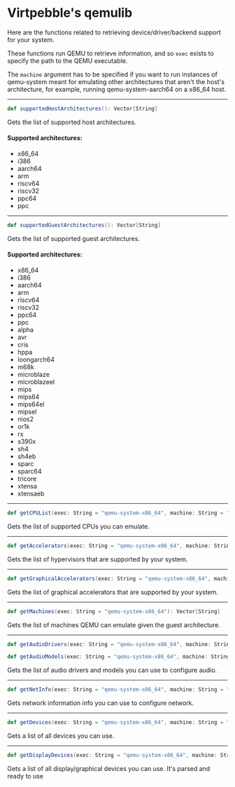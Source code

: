 # Virtpebble's qemulib

Here are the functions related to retrieving device/driver/backend support for your system.

These functions run QEMU to retrieve information, and so ```exec``` exists to specify the path to the QEMU executable.

The ```machine``` argument has to be specified if you want to run instances of qemu-system meant for emulating other architectures that aren't the host's architecture, for example, running qemu-system-aarch64 on a x86_64 host.

---
```scala
def supportedHostArchitectures(): Vector[String]
```
Gets the list of supported host architectures.

#### Supported architectures:
* x86_64
* i386
* aarch64
* arm
* riscv64
* riscv32
* ppc64
* ppc

---
```scala
def supportedGuestArchitectures(): Vector[String]
```
Gets the list of supported guest architectures.

#### Supported architectures:
* x86_64
* i386
* aarch64
* arm
* riscv64
* riscv32
* ppc64
* ppc
* alpha
* avr
* cris
* hppa
* loongarch64
* m68k
* microblaze
* microblazeel
* mips
* mips64
* mips64el
* mipsel
* nios2
* or1k
* rx
* s390x
* sh4
* sh4eb
* sparc
* sparc64
* tricore
* xtensa
* xtensaeb

---
```scala
def getCPUList(exec: String = "qemu-system-x86_64", machine: String = ""): Vector[String]
```
Gets the list of supported CPUs you can emulate.

---
```scala
def getAccelerators(exec: String = "qemu-system-x86_64", machine: String = ""): Vector[String]
```
Gets the list of hypervisors that are supported by your system.

---
```scala
def getGraphicalAccelerators(exec: String = "qemu-system-x86_64", machine: String = ""): Vector[String]
```
Gets the list of graphical accelerators that are supported by your system.

---
```scala
def getMachines(exec: String = "qemu-system-x86_64"): Vector[String]
```
Gets the list of machines QEMU can emulate given the guest architecture.

---
```scala
def getAudioDrivers(exec: String = "qemu-system-x86_64", machine: String = ""): Vector[String]
```
```scala
def getAudioModels(exec: String = "qemu-system-x86_64", machine: String = ""): Vector[String]
```
Gets the list of audio drivers and models you can use to configure audio.

---
```scala
def getNetInfo(exec: String = "qemu-system-x86_64", machine: String = ""): String
```
Gets network information info you can use to configure network.

---
```scala
def getDevices(exec: String = "qemu-system-x86_64", machine: String = ""): String
```
Gets a list of all devices you can use.

---
```scala
def getDisplayDevices(exec: String = "qemu-system-x86_64", machine: String = ""): Vector[String]
```
Gets a list of all display/graphical devices you can use. It's parsed and ready to use

